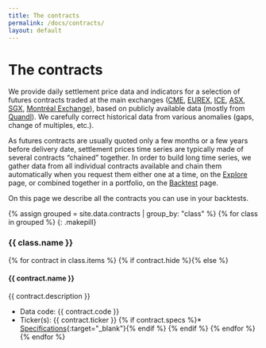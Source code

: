 ```yaml
---
title: The contracts
permalink: /docs/contracts/
layout: default
---
```

# The contracts
  
We provide daily settlement price data and indicators for a selection of futures contracts traded at the main exchanges ([CME](http://www.cmegroup.com/), [EUREX](http://www.eurexchange.com/exchange-en/), [ICE](https://www.theice.com/index), [ASX](https://www.asx.com.au/), [SGX](http://sgx.com), [Montréal Exchange](https://www.m-x.ca/)), based on publicly available data (mostly from [Quandl](https://www.quandl.com/)). We carefully correct historical data from various anomalies (gaps, change of multiples, etc.).

As futures contracts are usually quoted only a few months or a few years before delivery date, settlement prices time series are typically made of several contracts “chained” together. In order to build long time series, we gather data from all individual contracts available and chain them automatically when you request them either one at a time, on the [Explore](/docs/explore/) page, or combined together in a portfolio, on the [Backtest](/docs/backtest/) page.
  
On this page we describe all the contracts you can use in your backtests.
  
{% assign grouped = site.data.contracts | group_by: "class" %}
{% for class in grouped %}
{: .makepill}
### {{ class.name }}
{% for contract in class.items %}
{% if contract.hide %}{% else %}
#### {{ contract.name }}
{{ contract.description }}
* Data code: {{ contract.code }}
* Ticker(s): {{ contract.ticker }}
{% if contract.specs %}* [Specifications]({{contract.specs}}){:target="_blank"}{% endif %}
{% endif %}
{% endfor %}
{% endfor %}